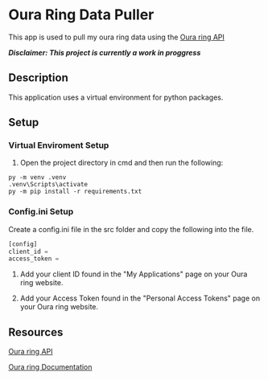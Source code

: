 # Oura Ring Data Puller

This app is used to pull my oura ring data using the [Oura ring API](https://python-ouraring.readthedocs.io/en/latest/api.html)

**_Disclaimer: This project is currently a work in proggress_**

## Description

This application uses a virtual environment for python packages.

## Setup

### Virtual Enviroment Setup

1. Open the project directory in cmd and then run the following:

```CMD
py -m venv .venv
.venv\Scripts\activate
py -m pip install -r requirements.txt
```

### Config.ini Setup

Create a config.ini file in the src folder and copy the following into the file.

```Python
[config]
client_id =
access_token =
```

1. Add your client ID found in the "My Applications" page on your Oura ring website.

2. Add your Access Token found in the "Personal Access Tokens" page on your Oura ring website.

## Resources

[Oura ring API](https://python-ouraring.readthedocs.io/en/latest/api.html)

[Oura ring Documentation](https://cloud.ouraring.com/docs/)
